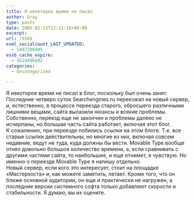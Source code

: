 ```yaml
---
title: Я некоторое время не писал
author: Gray
type: posts
date: 2005-02-12T22:11:16+00:00
excerpt:
url: /5568
esml_socialcount_LAST_UPDATED:
  - 1497209405
essb_cache_expire:
  - 1614496692
categories:
  - Uncategorized

---
```








Я некоторое время не писал в блог, поскольку был очень занят. Последние четверо суток Searchengines.ru переезжал на новый сервер, и, естественно, в процессе переезда старого, обросшего различными лишними вещами, сайта вылазили нюансы и всякие проблемы. Собственно, переезд еще не закончен и проблемы далеко не исчерпаны, но большая часть сайта работает, включая этот блог.  
К сожалению, при переезде побились ссылки на этом блоге. Т.е. все старые ссылки действительны, но многие из них, включая совсем недавние, ведут не туда, куда должны бы вести. Movable Type вообще отнял довольно большое количество времени, а, если сравнивать с другими частями сайта, то наибольшее, и еще отнимет, я чувствую. Но именно о переезде Movable Type я напишу отдельно.  
Новый сервер, если кого это интересует, стоит на площадке &#171;Мастерхоста&#187; и, как можете заметить, летает. Кроме того, что он ближе основной аудитории, он еще и практически не нагружен, а последние версии системного софта только добавляют скорости и стабильности. Я думаю, вы их оцените.
